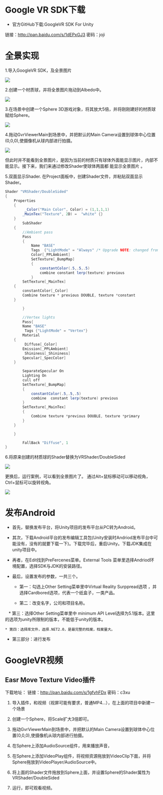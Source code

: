 
# Google VR SDK下载

* 官方GitHub下载:GoogleVR SDK For Unity

链接：http://pan.baidu.com/s/1dEPxGJ3 密码：joji

# 全景实现

1.导入GoogleVR SDK，及全景图片

![](https://nts.newbieol.com/static/k25/04_%E8%99%9A%E6%8B%9F%E7%8E%B0%E5%AE%9E%E5%BC%80%E5%8F%91/06_GoogleVR%E5%85%A8%E6%99%AF/images/20170315120117.jpg)

2.创建一个材质球，并将全景图片拖动到Albedo中。

![](https://nts.newbieol.com/static/k25/04_%E8%99%9A%E6%8B%9F%E7%8E%B0%E5%AE%9E%E5%BC%80%E5%8F%91/06_GoogleVR%E5%85%A8%E6%99%AF/images/20170315115903.jpg)

3.在场景中创建一个Sphere 3D游戏对象，将其放大5倍，并将刚刚建好的材质球赋给Sphere。

![](https://nts.newbieol.com/static/k25/04_%E8%99%9A%E6%8B%9F%E7%8E%B0%E5%AE%9E%E5%BC%80%E5%8F%91/06_GoogleVR%E5%85%A8%E6%99%AF/images/20170315120311.jpg)

4.拖动GvrViewerMain到场景中，并把默认的Main Camera设置到球体中心位置(0,0,0),使摄像机从球内部进行拍摄。

![](https://nts.newbieol.com/static/k25/04_%E8%99%9A%E6%8B%9F%E7%8E%B0%E5%AE%9E%E5%BC%80%E5%8F%91/06_GoogleVR%E5%85%A8%E6%99%AF/images/20170315120507.jpg)

但此时并不能看到全景图片，是因为当前的材质只有球体外面能显示图片，内部不能显示。接下来，我们来通过修改Shader使球体两面都 能显示全景图片 。

5.双面显示Shader.
在Project面板中，创建Shader文件，并粘贴双面显示Shader。

```C#
Shader "VRShader/DoubleSided"
{
    Properties
    {
         _Color("Main Color", Color) = (1,1,1,1)
        _MainTex("Texture", 2D) =  "white" {}
    }
        SubShader
    {
        //Ambient pass  
        Pass
        {
            Name "BASE"
            Tags  {"LightMode" = "Always" /* Upgrade NOTE: changed from PixelOrNone to Always */}  
            Color[_PPLAmbient]
            SetTexture[_BumpMap]  
            {
                constantColor(.5,.5,.5)  
                combine constant lerp(texture) previous
            }  
        SetTexture[_MainTex]
    {
        constantColor[_Color]  
        Combine texture * previous DOUBLE, texture *constant
    }

        }

        //Vertex lights
        Pass{
        Name "BASE"
         Tags {"LightMode" = "Vertex"}
        Material
    {
         Diffuse[_Color]
        Emission[_PPLAmbient]
         Shininess[_Shininess]
        Specular[_SpecColor]
    }

        SeparateSpecular On
        Lighting On
        cull off
        SetTexture[_BumpMap]  
        {
            constantColor(.5,.5,.5)
            combine  constant lerp(texture) previous
        }
        SetTexture[_MainTex]  
        {
            Combine texture *previous DOUBLE, texture *primary  
        }
    }

    }

        FallBack "Diffuse", 1
}
```

6.将原来创建的材质球的Shader替换为VRShader/DoubleSided

![](https://nts.newbieol.com/static/k25/04_%E8%99%9A%E6%8B%9F%E7%8E%B0%E5%AE%9E%E5%BC%80%E5%8F%91/06_GoogleVR%E5%85%A8%E6%99%AF/images/20170315121257.jpg)

更换后，运行案例，可以看到全景图片了。
通过Alt+鼠标移动可以移动视角，Ctrl+鼠标可以旋转视角。

![](https://nts.newbieol.com/static/k25/04_%E8%99%9A%E6%8B%9F%E7%8E%B0%E5%AE%9E%E5%BC%80%E5%8F%91/06_GoogleVR%E5%85%A8%E6%99%AF/images/20170315121641.jpg)

# 发布Android

* 首先，替换发布平台，将Unity项目的发布平台从PC转为Android。

* 其次，下载Android平台的发布编辑工具包(Unity安装时Andriod发布平台中可能没有，没有的就要下载一下)。下载完毕后，重启Unity。下载JDK集成在unity项目中。

* 再者，在Edit找到PreFercenes菜单。External  Tools 菜单里选择Andriod环境配置，选择SDK与JDK的安装路径。

* 最后，设置发布的参数，一共三个。

    * 第一：勾选上Other  Setting菜单里中Virtual  Reality  Surppread选项 ，并选择Cardbored选项，代表一个纸盒子，一类产品。

    * 第二：改变名字，公司和项目名称。

    * 第三：选择Other  Setting菜单里中	minimum API Level选择为5.1版本。这里的选项为unity所限制的版本，不能低于unity的版本。

    * 第四：选择库文件，选择.NET2.0，是最完整的档案，档案量大。


* 第三部分：进行发布


# GoogleVR视频

## Easr Move Texture Video插件

下载地址： 链接：http://pan.baidu.com/s/1gfvhFDx 密码：c3xu

1. 导入插件，和视频（视屏可能有要求，普通MP4...），在上面的项目中新建一个场景

2. 创建一个Sphere，将Scale扩大3倍即可。

3. 拖动GvrViewerMain到场景中，并把默认的Main Camera设置到球体中心位置(0,0,0),使摄像机从球内部进行拍摄。

4. 在Sphere上添加AudioSource组件，用来播放声音，

5. 在Sphere上添加VideoPlay组件，将视频资源拖放到VideoClip下面，并将Sphere拖放到VideoPlayer/AudioSource中。

6. 将上面的Shader文件拖放到Sphere上面，并设置Sphere的Shader属性为VRShader/DoubleSided

7. 运行，即可观看视频。
